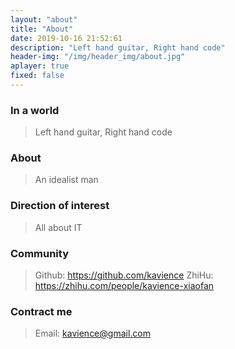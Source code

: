 ```yaml
---
layout: "about"
title: "About"
date: 2019-10-16 21:52:61
description: "Left hand guitar, Right hand code"
header-img: "/img/header_img/about.jpg"
aplayer: true
fixed: false
---
```


### In a world

>Left hand guitar, Right hand code

### About

>An idealist man

### Direction of interest

> All about IT 

### Community

 > Github: https://github.com/kavience
 > ZhiHu: https://zhihu.com/people/kavience-xiaofan

### Contract me

>Email: kavience@gmail.com

